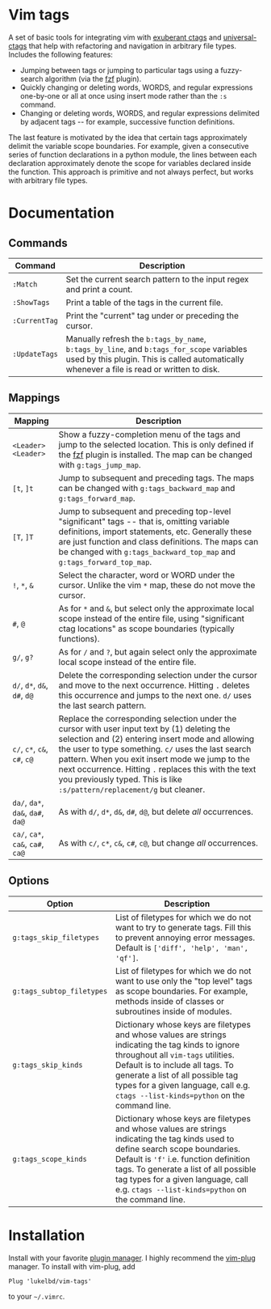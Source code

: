 Vim tags
========

A set of basic tools for integrating vim with
[exuberant ctags](http://ctags.sourceforge.net/) and [universal-ctags](https://docs.ctags.io/en/latest/index.html)
that help with refactoring and navigation in arbitrary file types.
Includes the following features:

* Jumping between tags or jumping to particular tags using a fuzzy-search algorithm
  (via the [fzf](https://github.com/junegunn/fzf) plugin).
* Quickly changing or deleting words, WORDS, and regular expressions one-by-one
  or all at once using insert mode rather than the `:s` command.
* Changing or deleting words, WORDS, and regular expressions delimited by adjacent
  tags -- for example, successive function definitions.

The last feature is motivated by the idea that certain tags approximately delimit the
variable scope boundaries. For example, given a consecutive series of function
declarations in a python module, the lines between each declaration approximately denote
the scope for variables declared inside the function. This approach is primitive and not
always perfect, but works with arbitrary file types.

Documentation
=============

Commands
--------

| Command | Description |
| ---- | ---- |
| `:Match` | Set the current search pattern to the input regex and print a count. |
| `:ShowTags` | Print a table of the tags in the current file. |
| `:CurrentTag` | Print the "current" tag under or preceding the cursor. |
| `:UpdateTags` | Manually refresh the `b:tags_by_name`, `b:tags_by_line`, and `b:tags_for_scope`  variables used by this plugin. This is called automatically whenever a file is read or written to disk. |

Mappings
--------

| Mapping | Description |
| ---- | ---- |
| `<Leader><Leader>` | Show a fuzzy-completion menu of the tags and jump to the selected location. This is only defined if the [fzf](https://github.com/junegunn/fzf) plugin is installed. The map can be changed with `g:tags_jump_map`. |
| `[t`, `]t` | Jump to subsequent and preceding tags. The maps can be changed with `g:tags_backward_map` and `g:tags_forward_map`. |
| `[T`, `]T` | Jump to subsequent and preceding top-level "significant" tags -- that is, omitting variable definitions, import statements, etc. Generally these are just function and class definitions. The maps can be changed with `g:tags_backward_top_map` and `g:tags_forward_top_map`. |
| `!`, `*`, `&` | Select the character, word or WORD under the cursor. Unlike the vim `*` map, these do not move the cursor. |
| `#`, `@` | As for `*` and `&`, but select only the approximate local scope instead of the entire file, using "significant ctag locations" as scope boundaries (typically functions).
| `g/`, `g?` | As for `/` and `?`, but again select only the approximate local scope instead of the entire file.
| `d/`, `d*`, `d&`, `d#`, `d@` | Delete the corresponding selection under the cursor and move to the next occurrence.  Hitting `.` deletes this occurrence and jumps to the next one. `d/` uses the last search pattern.
| `c/`, `c*`, `c&`, `c#`, `c@` | Replace the corresponding selection under the cursor with user input text by (1) deleting the selection and (2) entering insert mode and allowing the user to type something. `c/` uses the last search pattern. When you exit insert mode we jump to the next occurrence. Hitting `.` replaces this with the text you previously typed. This is like `:s/pattern/replacement/g` but cleaner.
| `da/`, `da*`, `da&`, `da#`, `da@` | As with `d/`, `d*`, `d&`, `d#`, `d@`, but delete *all* occurrences.
| `ca/`, `ca*`, `ca&`, `ca#`, `ca@` | As with `c/`, `c*`, `c&`, `c#`, `c@`, but change *all* occurrences.

Options
-------

| Option | Description |
| ---- | ---- |
| `g:tags_skip_filetypes` | List of filetypes for which we do not want to try to generate tags. Fill this to prevent annoying error messages. Default is `['diff', 'help', 'man', 'qf']`. |
| `g:tags_subtop_filetypes` | List of filetypes for which we do not want to use only the "top level" tags as scope boundaries. For example, methods inside of classes or subroutines inside of modules. |
| `g:tags_skip_kinds` | Dictionary whose keys are filetypes and whose values are strings indicating the tag kinds to ignore throughout all `vim-tags` utilities. Default is to include all tags. To generate a list of all possible tag types for a given language, call e.g. `ctags --list-kinds=python` on the command line. |
| `g:tags_scope_kinds` | Dictionary whose keys are filetypes and whose values are strings indicating the tag kinds used to define search scope boundaries. Default is `'f'` i.e. function definition tags. To generate a list of all possible tag types for a given language, call e.g. `ctags --list-kinds=python` on the command line. |

Installation
============

Install with your favorite [plugin manager](https://vi.stackexchange.com/q/388/8084).
I highly recommend the [vim-plug](https://github.com/junegunn/vim-plug) manager.
To install with vim-plug, add
```
Plug 'lukelbd/vim-tags'
```
to your `~/.vimrc`.
